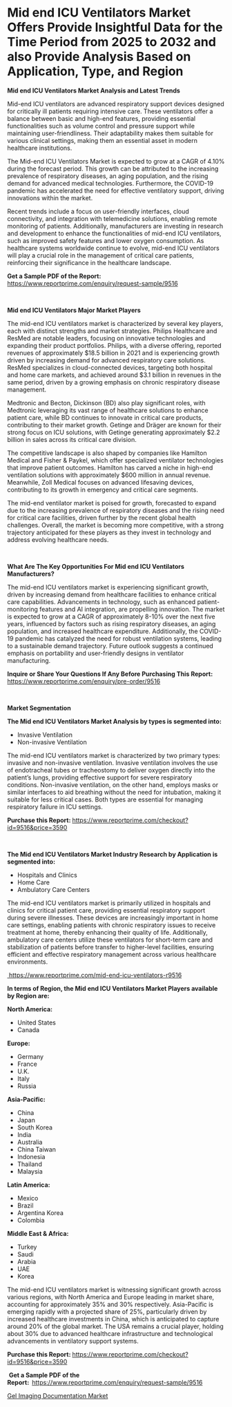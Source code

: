 <p><h1>Mid end ICU Ventilators Market Offers Provide Insightful Data for the Time Period from 2025 to 2032 and also Provide Analysis Based on Application, Type, and Region</h1></p><p><strong>Mid end ICU Ventilators Market Analysis and Latest Trends</strong></p>
<p><p>Mid-end ICU ventilators are advanced respiratory support devices designed for critically ill patients requiring intensive care. These ventilators offer a balance between basic and high-end features, providing essential functionalities such as volume control and pressure support while maintaining user-friendliness. Their adaptability makes them suitable for various clinical settings, making them an essential asset in modern healthcare institutions.</p><p>The Mid-end ICU Ventilators Market is expected to grow at a CAGR of 4.10% during the forecast period. This growth can be attributed to the increasing prevalence of respiratory diseases, an aging population, and the rising demand for advanced medical technologies. Furthermore, the COVID-19 pandemic has accelerated the need for effective ventilatory support, driving innovations within the market.</p><p>Recent trends include a focus on user-friendly interfaces, cloud connectivity, and integration with telemedicine solutions, enabling remote monitoring of patients. Additionally, manufacturers are investing in research and development to enhance the functionalities of mid-end ICU ventilators, such as improved safety features and lower oxygen consumption. As healthcare systems worldwide continue to evolve, mid-end ICU ventilators will play a crucial role in the management of critical care patients, reinforcing their significance in the healthcare landscape.</p></p>
<p><strong>Get a Sample PDF of the Report:&nbsp;</strong> <a href="https://www.reportprime.com/enquiry/request-sample/9516?utm_campaign=3293&utm_medium=2&utm_source=Github&utm_content=ia&utm_term=20032025&utm_id=mid-end-icu-ventilators">https://www.reportprime.com/enquiry/request-sample/9516</a></p>
<p>&nbsp;</p>
<p><strong>Mid end ICU Ventilators Major Market Players</strong></p>
<p><p>The mid-end ICU ventilators market is characterized by several key players, each with distinct strengths and market strategies. Philips Healthcare and ResMed are notable leaders, focusing on innovative technologies and expanding their product portfolios. Philips, with a diverse offering, reported revenues of approximately $18.5 billion in 2021 and is experiencing growth driven by increasing demand for advanced respiratory care solutions. ResMed specializes in cloud-connected devices, targeting both hospital and home care markets, and achieved around $3.1 billion in revenues in the same period, driven by a growing emphasis on chronic respiratory disease management.</p><p>Medtronic and Becton, Dickinson (BD) also play significant roles, with Medtronic leveraging its vast range of healthcare solutions to enhance patient care, while BD continues to innovate in critical care products, contributing to their market growth. Getinge and Dräger are known for their strong focus on ICU solutions, with Getinge generating approximately $2.2 billion in sales across its critical care division.</p><p>The competitive landscape is also shaped by companies like Hamilton Medical and Fisher & Paykel, which offer specialized ventilator technologies that improve patient outcomes. Hamilton has carved a niche in high-end ventilation solutions with approximately $600 million in annual revenue. Meanwhile, Zoll Medical focuses on advanced lifesaving devices, contributing to its growth in emergency and critical care segments.</p><p>The mid-end ventilator market is poised for growth, forecasted to expand due to the increasing prevalence of respiratory diseases and the rising need for critical care facilities, driven further by the recent global health challenges. Overall, the market is becoming more competitive, with a strong trajectory anticipated for these players as they invest in technology and address evolving healthcare needs.</p></p>
<p>&nbsp;</p>
<p><strong>What Are The Key Opportunities For Mid end ICU Ventilators Manufacturers?</strong></p>
<p><p>The mid-end ICU ventilators market is experiencing significant growth, driven by increasing demand from healthcare facilities to enhance critical care capabilities. Advancements in technology, such as enhanced patient-monitoring features and AI integration, are propelling innovation. The market is expected to grow at a CAGR of approximately 8-10% over the next five years, influenced by factors such as rising respiratory diseases, an aging population, and increased healthcare expenditure. Additionally, the COVID-19 pandemic has catalyzed the need for robust ventilation systems, leading to a sustainable demand trajectory. Future outlook suggests a continued emphasis on portability and user-friendly designs in ventilator manufacturing.</p></p>
<p><strong>Inquire or Share Your Questions If Any Before Purchasing This Report:</strong> <a href="https://www.reportprime.com/enquiry/pre-order/9516?utm_campaign=3293&utm_medium=2&utm_source=Github&utm_content=ia&utm_term=20032025&utm_id=mid-end-icu-ventilators">https://www.reportprime.com/enquiry/pre-order/9516</a></p>
<p>&nbsp;</p>
<p><strong>Market Segmentation</strong></p>
<p><strong>The Mid end ICU Ventilators Market Analysis by types is segmented into:</strong></p>
<p><ul><li>Invasive Ventilation</li><li>Non-invasive Ventilation</li></ul></p>
<p><p>The mid-end ICU ventilators market is characterized by two primary types: invasive and non-invasive ventilation. Invasive ventilation involves the use of endotracheal tubes or tracheostomy to deliver oxygen directly into the patient’s lungs, providing effective support for severe respiratory conditions. Non-invasive ventilation, on the other hand, employs masks or similar interfaces to aid breathing without the need for intubation, making it suitable for less critical cases. Both types are essential for managing respiratory failure in ICU settings.</p></p>
<p><strong>Purchase this Report:&nbsp;</strong><a href="https://www.reportprime.com/checkout?id=9516&price=3590&utm_campaign=3293&utm_medium=2&utm_source=Github&utm_content=ia&utm_term=20032025&utm_id=mid-end-icu-ventilators">https://www.reportprime.com/checkout?id=9516&price=3590</a></p>
<p>&nbsp;</p>
<p><strong>The Mid end ICU Ventilators Market Industry Research by Application is segmented into:</strong></p>
<p><ul><li>Hospitals and Clinics</li><li>Home Care</li><li>Ambulatory Care Centers</li></ul></p>
<p><p>The mid-end ICU ventilators market is primarily utilized in hospitals and clinics for critical patient care, providing essential respiratory support during severe illnesses. These devices are increasingly important in home care settings, enabling patients with chronic respiratory issues to receive treatment at home, thereby enhancing their quality of life. Additionally, ambulatory care centers utilize these ventilators for short-term care and stabilization of patients before transfer to higher-level facilities, ensuring efficient and effective respiratory management across various healthcare environments.</p></p>
<p><a href="https://www.reportprime.com/mid-end-icu-ventilators-r9516?utm_campaign=3293&utm_medium=2&utm_source=Github&utm_content=ia&utm_term=20032025&utm_id=mid-end-icu-ventilators">&nbsp;https://www.reportprime.com/mid-end-icu-ventilators-r9516</a></p>
<p><strong>In terms of Region, the Mid end ICU Ventilators Market Players available by Region are:</strong></p>
<p>
    <p> <strong> North America: </strong>
        <ul>
            <li>United States</li>
            <li>Canada</li>
        </ul>
        </p> 
    <p> <strong> Europe: </strong>
        <ul>
            <li>Germany</li>
            <li>France</li>
            <li>U.K.</li>
            <li>Italy</li>
            <li>Russia</li>
        </ul>
        </p> 
    <p> <strong> Asia-Pacific: </strong>
        <ul>
            <li>China</li>
            <li>Japan</li>
            <li>South Korea</li>
            <li>India</li>
            <li>Australia</li>
            <li>China Taiwan</li>
            <li>Indonesia</li>
            <li>Thailand</li>
            <li>Malaysia</li>
        </ul>
        </p> 
    <p> <strong> Latin America: </strong>
        <ul>
            <li>Mexico</li>
            <li>Brazil</li>
            <li>Argentina Korea</li>
            <li>Colombia</li>
        </ul>
        </p> 
    <p> <strong> Middle East & Africa: </strong>
        <ul>
            <li>Turkey</li>
            <li>Saudi</li>
            <li>Arabia</li>
            <li>UAE</li>
            <li>Korea</li>
        </ul>
    </p>
    </p>
<p><p>The mid-end ICU ventilators market is witnessing significant growth across various regions, with North America and Europe leading in market share, accounting for approximately 35% and 30% respectively. Asia-Pacific is emerging rapidly with a projected share of 25%, particularly driven by increased healthcare investments in China, which is anticipated to capture around 20% of the global market. The USA remains a crucial player, holding about 30% due to advanced healthcare infrastructure and technological advancements in ventilatory support systems.</p></p>
<p><strong>Purchase this Report: </strong><a href="https://www.reportprime.com/checkout?id=9516&price=3590&utm_campaign=3293&utm_medium=2&utm_source=Github&utm_content=ia&utm_term=20032025&utm_id=mid-end-icu-ventilators">https://www.reportprime.com/checkout?id=9516&price=3590</a></p>
<p>&nbsp;<strong>Get a Sample PDF of the Report:&nbsp;&nbsp;</strong><a href="https://www.reportprime.com/enquiry/request-sample/9516?utm_campaign=3293&utm_medium=2&utm_source=Github&utm_content=ia&utm_term=20032025&utm_id=mid-end-icu-ventilators">https://www.reportprime.com/enquiry/request-sample/9516</a></p>
<p><strong></strong></p>
<p><p><a href="https://github.com/iquiseeboli/Market-Research-Report-List-1/blob/main/gel-imaging-documentation-market.md?utm_campaign=3293&utm_medium=2&utm_source=Github&utm_content=ia&utm_term=20032025&utm_id=mid-end-icu-ventilators">Gel Imaging Documentation Market</a></p></p>